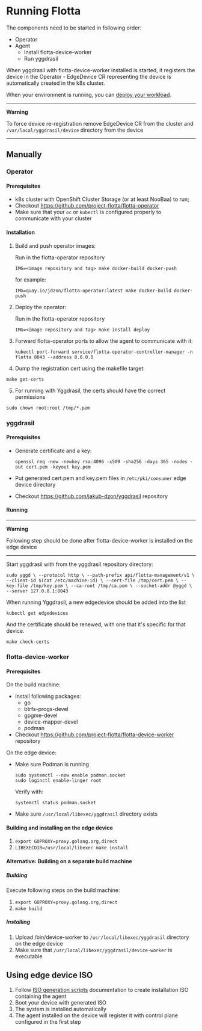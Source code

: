 # Running Flotta

The components need to be started in following order:
 - Operator
 - Agent
   - Install flotta-device-worker
   - Run yggdrasil

When yggdrasil with flotta-device-worker installed is started, it registers the device in the Operator -  EdgeDevice CR representing the device is automatically created in the k8s cluster.

When your environment is running, you can [deploy your workload](deploying-workloads.md).

---
**Warning** 

To force device re-registration remove EdgeDevice CR from the cluster and `/var/local/yggdrasil/device` directory from the device

---

## Manually

### Operator

#### Prerequisites

 - k8s cluster with OpenShift Cluster Storage (or at least NooBaa) to run;
 - Checkout https://github.com/project-flotta/flotta-operator
 - Make sure that your `oc` or `kubectl` is configured properly to communicate with your cluster

#### Installation

1. Build and push operator images:
   
   Run in the flotta-operator repository
   
   `IMG=<image repository and tag> make docker-build docker-push`

    for example:

   `IMG=quay.io/jdzon/flotta-operator:latest make docker-build docker-push`
2. Deploy the operator:

   Run in the flotta-operator repository
 
   `IMG=<image repository and tag> make install deploy`
3. Forward flotta-operator ports to allow the agent to communicate with it:
 
   `kubectl port-forward service/flotta-operator-controller-manager -n flotta 8043 --address 0.0.0.0`

4. Dump the registration cert using the makefile target:

```
make get-certs
```

5. For running with Yggdrasil, the certs should have the correct permissions
```
sudo chown root:root /tmp/*.pem
```


### yggdrasil

#### Prerequisites

- Generate certificate and a key:

  `openssl req -new -newkey rsa:4096 -x509 -sha256 -days 365 -nodes -out cert.pem -keyout key.pem`
- Put generated cert.pem and key.pem files in `/etc/pki/consumer` edge device directory 
- Checkout https://github.com/jakub-dzon/yggdrasil repository

#### Running

---
**Warning**

Following step should be done after flotta-device-worker is installed on the edge device

---

Start yggdrasil with from the yggdrasil repository directory:

`
sudo yggd \
  --protocol http \
  --path-prefix api/flotta-management/v1 \
  --client-id $(cat /etc/machine-id) \
  --cert-file /tmp/cert.pem \
  --key-file /tmp/key.pem \
  --ca-root /tmp/ca.pem \
  --socket-addr @yggd \
  --server 127.0.0.1:8043
`

When running Yggdrasil, a new edgedevice should be added into the list

```
kubectl get edgedevices
```

And the certificate should be renewed, with one that it's specific for that
device.

```
make check-certs
```


### flotta-device-worker

#### Prerequisites

On the build machine:

- Install following packages:
  - go 
  - btrfs-progs-devel
  - gpgme-devel
  - device-mapper-devel
  - podman
- Checkout https://github.com/project-flotta/flotta-device-worker repository 

On the edge device:
 
- Make sure Podman is running
  ```shell
  sudo systemctl --now enable podman.socket
  sudo loginctl enable-linger root
  ```

  Verify with:
  ```shell
  systemctl status podman.socket
  ```
- Make sure `/usr/local/libexec/yggdrasil` directory exists


#### Building and installing on the edge device

1. `export GOPROXY=proxy.golang.org,direct`
2. `LIBEXECDIR=/usr/local/libexec make install`

#### Alternative: Building on a separate build machine

##### Building
Execute following steps on the build machine:

1. `export GOPROXY=proxy.golang.org,direct`
2. `make build`

##### Installing 

1. Upload <flotta-device-worker repo dir>/bin/device-worker to `/usr/local/libexec/yggdrasil` directory on the edge device
2. Make sure that `/usr/local/libexec/yggdrasil/device-worker` is executable




## Using edge device ISO

1. Follow [ISO generation scripts](https://github.com/ydayagi/r4e) documentation to create installation ISO containing the agent
2. Boot your device with generated ISO
3. The system is installed automatically
4. The agent installed on the device will register it with control plane configured in the first step
